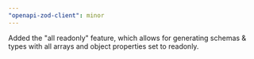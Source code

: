 ```yaml
---
"openapi-zod-client": minor
---
```


Added the "all readonly" feature, which allows for generating schemas & types with all arrays and object properties set to readonly.

